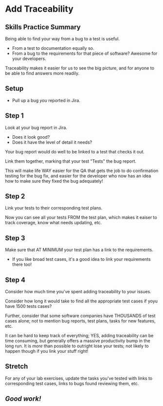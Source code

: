 # Add Traceability

## Skills Practice Summary

Being able to find your way from a bug to a test is useful.

- From a test to documentation equally so.
- From a bug to the requirements for that piece of software? Awesome for your
  developers.

Traceability makes it easier for us to see the big picture, and for anyone to be
able to find answers more readily.

## Setup

- Pull up a bug _you_ reported in Jira.

## Step 1

Look at your bug report in Jira.

- Does it look good?
- Does it have the level of detail it needs?

Your bug report would do well to be linked to a test that checks it out.

Link them together, marking that your test "Tests" the bug report.

<!-- - See this [tutorial](./linkJiraTutorial) if you need help figuring out how to
  link Jia issues together. -->

This will make life WAY easier for the QA that gets the job to do confirmation
testing for the bug fix, and easier for the developer who now has an idea how to
make sure they fixed the bug adequately!

## Step 2

Link your tests to their corresponding test plans.

Now you can see all your tests FROM the test plan, which makes it eaiser to
track coverage, know what needs updating, etc.

## Step 3

Make sure that AT MINIMUM your test plan has a link to the requirements.

- If you like broad test cases, it's a good idea to link your requirements there
  too!

## Step 4

Consider how much time you've spent adding traceability to your issues.

Consider how long it would take to find all the appropriate test cases if yoyu
have 1500 tests cases?

Further, consider that some software companies have THOUSANDS of test cases
alone; not to mention bug reports, test plans, tasks for new features, etc.

It can be hard to keep track of everything; YES, adding traceability can be time
consuming, but generally offers a massive productivity bump in the long run. It
is _more_ than possible to outright lose your tests; not likely to happen though
if you link your stuff right!

## Stretch

For any of your lab exercises, update the tasks you've tested with links to
corresponding test cases, links to bugs found reviewing them, etc.

## **_Good work!_**
